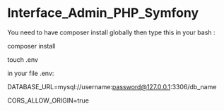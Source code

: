 # Interface_Admin_PHP_Symfony


You need to have composer install globally then type this in your bash :

composer install

touch .env

in your file .env:

DATABASE_URL=mysql://username:password@127.0.0.1:3306/db_name

CORS_ALLOW_ORIGIN=true

